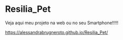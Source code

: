 # Resilia_Pet
Veja aqui meu projeto na web ou no seu Smartphone!!!!!

https://alessandrabrugneroto.github.io/Resilia_Pet/

